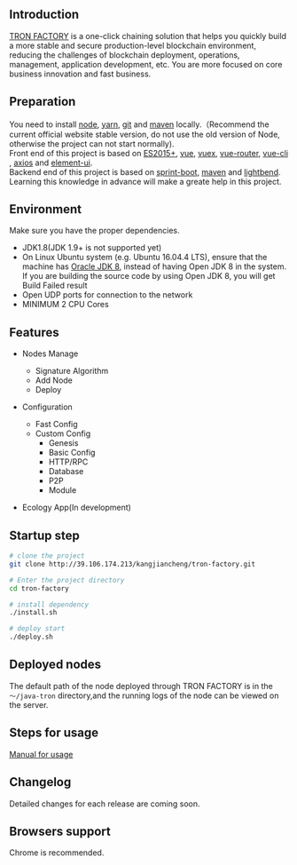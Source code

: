 ## Introduction

[TRON FACTORY](http://39.106.174.213/kangjiancheng/tron-factory) is a one-click chaining solution that helps you quickly build a more stable and secure production-level blockchain environment, reducing the challenges of blockchain deployment, operations, management, application development, etc. You are more focused on core business innovation and fast business.

## Preparation

You need to install [node](https://nodejs.org/), [yarn](https://yarn.bootcss.com/docs/install/#mac-stable), [git](https://git-scm.com/) and [maven](http://maven.apache.org/) locally.（Recommend the current official website stable version, do not use the old version of Node, otherwise the project can not start normally).  
Front end of this project is based on [ES2015+](https://es6.ruanyifeng.com/), [vue](https://cn.vuejs.org/index.html), [vuex](https://vuex.vuejs.org/zh-cn/), [vue-router](https://router.vuejs.org/zh-cn/), [vue-cli](https://github.com/vuejs/vue-cli) , [axios](https://github.com/axios/axios) and [element-ui](https://github.com/ElemeFE/element).  
Backend end of this project is based on [sprint-boot](https://spring.io/projects/spring-boot), [maven](https://maven.apache.org/guides/mini/index.html) and [lightbend](https://github.com/lightbend/config).  
Learning this knowledge in advance will make a greate help in this project.

 <p align="center">
  <!-- <img width="900" src=""> -->
</p>

## Environment

Make sure you have the proper dependencies.
- JDK1.8(JDK 1.9+ is not supported yet)
- On Linux Ubuntu system (e.g. Ubuntu 16.04.4 LTS), ensure that the machine has [Oracle JDK 8](https://www.digitalocean.com/community/tutorials/how-to-install-java-with-apt-get-on-ubuntu-16-04), instead of having Open JDK 8 in the system. If you are building the source code by using Open JDK 8, you will get Build Failed result
- Open UDP ports for connection to the network
- MINIMUM 2 CPU Cores

## Features

- Nodes Manage
  - Signature Algorithm
  - Add Node
  - Deploy

- Configuration
  - Fast Config
  - Custom Config
    - Genesis
    - Basic Config
    - HTTP/RPC
    - Database
    - P2P
    - Module

- Ecology App(In development)

## Startup step

```bash
# clone the project
git clone http://39.106.174.213/kangjiancheng/tron-factory.git

# Enter the project directory
cd tron-factory

# install dependency
./install.sh

# deploy start
./deploy.sh


```

## Deployed nodes

The default path of the node deployed through TRON FACTORY is in the `～/java-tron` directory,and the running logs of the node can be viewed on the server.


## Steps for usage

[Manual for usage](./guide.md)

## Changelog

Detailed changes for each release are coming soon.

## Browsers support

Chrome is recommended.
